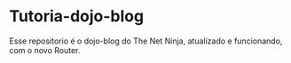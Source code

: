 # Tutoria-dojo-blog
Esse repositorio é o dojo-blog do The Net Ninja, atualizado e funcionando, com o novo Router.
